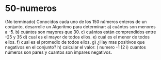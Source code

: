 # 50-numeros
(No terminado)
Conocidos cada uno de los 150 números enteros de un conjunto, desarrolle un Algoritmo para determinar:
a) cuántos son menores a -5.
b) cuántos son mayores que 30.
c) cuántos están comprendidos entre -25 y 35
d) cual es el mayor de todos ellos.
e) cual es el menor de todos ellos.
f) cual es el promedio de todos ellos.
g) ¿Hay mas positivos que negativos en el conjunto?
h) calcular el valor: ( numero -1 )2
i) cuantos números son pares y cuantos son impares negativos.
